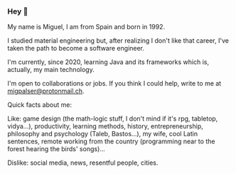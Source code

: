### Hey 👋

My name is Miguel, I am from Spain and born in 1992.

I studied material engineering but, after realizing I don't like that career, I've taken the path to become a software engineer.

I'm currently, since 2020, learning Java and its frameworks which is, actually, my main technology.

I'm open to collaborations or jobs. If you think I could help, write to me at migpalser@protonmail.ch.

Quick facts about me:

Like: game design (the math-logic stuff, I don't mind if it's rpg, tabletop, vidya...), productivity, learning methods, history, entrepreneurship, philosophy and psychology (Taleb, Bastos...), my wife, cool Latin sentences, remote working from the country (programming near to the forest hearing the birds' songs)...

Dislike: social media, news, resentful people, cities.

<!--
**MigPalSer/MigPalSer** is a ✨ _special_ ✨ repository because its `README.md` (this file) appears on your GitHub profile.

Here are some ideas to get you started:

- 🔭 I’m currently working on ...
- 🌱 I’m currently learning ...
- 👯 I’m looking to collaborate on ...
- 🤔 I’m looking for help with ...
- 💬 Ask me about ...
- 📫 How to reach me: ...
- 😄 Pronouns: ...
- ⚡ Fun fact: ...
-->
